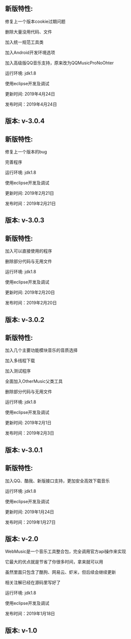 新版特性:
-
修复上一个版本cookie过期问题

删除大量没用代码、文件

加入统一规范工具类

加入Android开发环境选项

加入高级版QQ音乐支持，原来改为QQMusicProNoOhter

运行环境:	jdk1.8

使用eclipse开发及调试

更新时间: 2019年4月24日

发布时间：2019年4月24日

版本: v-3.0.4
-

新版特性:
-

修复上一个版本的bug

完善程序

运行环境:	jdk1.8

使用eclipse开发及调试

更新时间: 2019年2月21日

发布时间：2019年2月21日

版本: v-3.0.3
-
新版特性:
-
加入可以直接使用的程序

删除部分代码与无用文件

运行环境:	jdk1.8

使用eclipse开发及调试

更新时间: 2019年2月20日

发布时间：2019年2月20日

版本: v-3.0.2
-
新版特性:
-
加入几个主要功能模块音乐的音质选择

加入多线程下载

加入测试程序

全面加入OtherMusic父类工具

删除部分代码与无用文件

运行环境:	jdk1.8

使用eclipse开发及调试

更新时间: 2019年2月1日

发布时间：2019年2月3日

版本: v-3.0.1
-
新版特性:
-

加入QQ、酷我、新版接口支持，更加安全高效下载音乐

运行环境:	jdk1.8

使用eclipse开发及调试

更新时间: 2019年1月24日

发布时间：2019年1月27日

版本: v-2.0
-
WebMusic是一个音乐工具整合包，完全调用官方api操作来实现

它最大的优点就是节省了你很多时间，拿来就可以用

虽然里面只包含了酷狗、网易云、虾米，但后续会继续更新

相关注解已经在源码里写好了

运行环境:	jdk1.8

使用eclipse开发及调试

发布时间：2019年1月18日

版本: v-1.0
-
